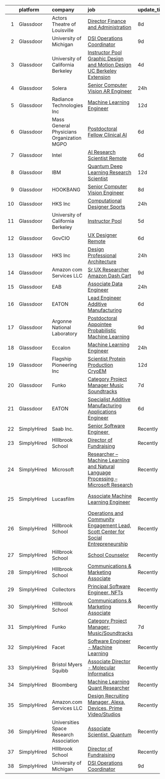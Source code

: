 

|    | platform    | company                                   | job                                                                                                                                                                                                                                                                                                                                     | update_time   | location             |
|---:|:------------|:------------------------------------------|:----------------------------------------------------------------------------------------------------------------------------------------------------------------------------------------------------------------------------------------------------------------------------------------------------------------------------------------|:--------------|:---------------------|
|  1 | Glassdoor   | Actors Theatre of Louisville              | [Director  Finance and Administration](https://www.glassdoor.com/partner/jobListing.htm?pos=111&ao=1136043&s=58&guid=00000181d76acec4b5ab312a76deee00&src=GD_JOB_AD&t=SR&vt=w&ea=1&cs=1_0b578ae6&cb=1657176510615&jobListingId=1007968741199&jrtk=3-0-1g7bmljsog2rb801-1g7bmljt8g4fg800-9d7b15679300fa6b-)                              | 8d            | Louisville, KY       |
|  2 | Glassdoor   | University of Michigan                    | [DSI Operations Coordinator](https://www.glassdoor.com/partner/jobListing.htm?pos=104&ao=1136043&s=58&guid=00000181d76acec4b5ab312a76deee00&src=GD_JOB_AD&t=SR&vt=w&cs=1_3d9c4646&cb=1657176510613&jobListingId=1007966754683&jrtk=3-0-1g7bmljsog2rb801-1g7bmljt8g4fg800-b25ae7436b096d55-)                                             | 9d            | Ann Arbor, MI        |
|  3 | Glassdoor   | University of California Berkeley         | [Instructor Pool Graphic Design and Motion Design UC Berkeley Extension](https://www.glassdoor.com/partner/jobListing.htm?pos=119&ao=1136043&s=58&guid=00000181d76acec4b5ab312a76deee00&src=GD_JOB_AD&t=SR&vt=w&cs=1_61a4c3ef&cb=1657176510617&jobListingId=1007978484355&jrtk=3-0-1g7bmljsog2rb801-1g7bmljt8g4fg800-f40628e4867d1fed-) | 4d            | Berkeley, CA         |
|  4 | Glassdoor   | Solera                                    | [Senior Computer Vision   AR Engineer](https://www.glassdoor.com/partner/jobListing.htm?pos=117&ao=1136043&s=58&guid=00000181d76acec4b5ab312a76deee00&src=GD_JOB_AD&t=SR&vt=w&cs=1_82b329d1&cb=1657176510615&jobListingId=1007987390806&jrtk=3-0-1g7bmljsog2rb801-1g7bmljt8g4fg800-361ff7c4e5cf35db-)                                   | 24h           | Remote               |
|  5 | Glassdoor   | Radiance Technologies Inc                 | [Machine Learning Engineer](https://www.glassdoor.com/partner/jobListing.htm?pos=109&ao=1136043&s=58&guid=00000181d76acec4b5ab312a76deee00&src=GD_JOB_AD&t=SR&vt=w&ea=1&cs=1_cf5f30a8&cb=1657176510614&jobListingId=1007962804062&jrtk=3-0-1g7bmljsog2rb801-1g7bmljt8g4fg800-9adec5675081e53a-)                                         | 12d           | Beavercreek, OH      |
|  6 | Glassdoor   | Mass General Physicians Organization MGPO | [Postdoctoral Fellow  Clinical AI](https://www.glassdoor.com/partner/jobListing.htm?pos=118&ao=1136043&s=58&guid=00000181d76acec4b5ab312a76deee00&src=GD_JOB_AD&t=SR&vt=w&cs=1_d2ad7739&cb=1657176510616&jobListingId=1007973984738&jrtk=3-0-1g7bmljsog2rb801-1g7bmljt8g4fg800-7e1e1b7b41195468-)                                       | 6d            | Boston, MA           |
|  7 | Glassdoor   | Intel                                     | [AI Research Scientist  Remote ](https://www.glassdoor.com/partner/jobListing.htm?pos=105&ao=1136043&s=58&guid=00000181d76acec4b5ab312a76deee00&src=GD_JOB_AD&t=SR&vt=w&cs=1_a08ab915&cb=1657176510613&jobListingId=1007972697909&jrtk=3-0-1g7bmljsog2rb801-1g7bmljt8g4fg800-e6d184d2bbfede32-)                                         | 6d            | Santa Clara, CA      |
|  8 | Glassdoor   | IBM                                       | [Quantum Deep Learning Research Scientist](https://www.glassdoor.com/partner/jobListing.htm?pos=113&ao=1136043&s=58&guid=00000181d76acec4b5ab312a76deee00&src=GD_JOB_AD&t=SR&vt=w&cs=1_7367c68d&cb=1657176510615&jobListingId=1007962844102&jrtk=3-0-1g7bmljsog2rb801-1g7bmljt8g4fg800-dc919cd91790c932-)                               | 12d           | Yorktown Heights, NY |
|  9 | Glassdoor   | HOOKBANG                                  | [Senior Computer Vision Engineer](https://www.glassdoor.com/partner/jobListing.htm?pos=120&ao=1136043&s=58&guid=00000181d76acec4b5ab312a76deee00&src=GD_JOB_AD&t=SR&vt=w&ea=1&cs=1_e7e47f01&cb=1657176510617&jobListingId=1007968819941&jrtk=3-0-1g7bmljsog2rb801-1g7bmljt8g4fg800-3f94f32c855d58e3-)                                   | 8d            | Remote               |
| 10 | Glassdoor   | HKS  Inc                                  | [Computational Designer   Sports](https://www.glassdoor.com/partner/jobListing.htm?pos=103&ao=1136043&s=58&guid=00000181d76acec4b5ab312a76deee00&src=GD_JOB_AD&t=SR&vt=w&cs=1_0c7d72d5&cb=1657176510613&jobListingId=1007987975635&jrtk=3-0-1g7bmljsog2rb801-1g7bmljt8g4fg800-d98b7e78996b43d8-)                                        | 24h           | Los Angeles, CA      |
| 11 | Glassdoor   | University of California Berkeley         | [Instructor Pool](https://www.glassdoor.com/partner/jobListing.htm?pos=115&ao=1136043&s=58&guid=00000181d76acec4b5ab312a76deee00&src=GD_JOB_AD&t=SR&vt=w&cs=1_28ec31c0&cb=1657176510615&jobListingId=1007975971924&jrtk=3-0-1g7bmljsog2rb801-1g7bmljt8g4fg800-97b24cf7dd2ff725-)                                                        | 5d            | San Francisco, CA    |
| 12 | Glassdoor   | GovCIO                                    | [UX Designer  Remote ](https://www.glassdoor.com/partner/jobListing.htm?pos=108&ao=1136043&s=58&guid=00000181d76acec4b5ab312a76deee00&src=GD_JOB_AD&t=SR&vt=w&cs=1_9092194e&cb=1657176510613&jobListingId=1007973829127&jrtk=3-0-1g7bmljsog2rb801-1g7bmljt8g4fg800-3c3a8742c6bc3871-)                                                   | 6d            | Remote               |
| 13 | Glassdoor   | HKS  Inc                                  | [Design Professional   Architecture](https://www.glassdoor.com/partner/jobListing.htm?pos=107&ao=1136043&s=58&guid=00000181d76acec4b5ab312a76deee00&src=GD_JOB_AD&t=SR&vt=w&cs=1_7315a1f8&cb=1657176510613&jobListingId=1007987975531&jrtk=3-0-1g7bmljsog2rb801-1g7bmljt8g4fg800-aa9517ef76fdb3a1-)                                     | 24h           | Los Angeles, CA      |
| 14 | Glassdoor   | Amazon com Services LLC                   | [Sr UX Researcher  Amazon Dash Cart](https://www.glassdoor.com/partner/jobListing.htm?pos=114&ao=1136043&s=58&guid=00000181d76acec4b5ab312a76deee00&src=GD_JOB_AD&t=SR&vt=w&cs=1_dde822b1&cb=1657176510615&jobListingId=1007966747502&jrtk=3-0-1g7bmljsog2rb801-1g7bmljt8g4fg800-f5ad808fa1fa2884-)                                     | 9d            | Hudson, MA           |
| 15 | Glassdoor   | EAB                                       | [Associate Data Engineer](https://www.glassdoor.com/partner/jobListing.htm?pos=101&ao=1136043&s=58&guid=00000181d76acec4b5ab312a76deee00&src=GD_JOB_AD&t=SR&vt=w&cs=1_e115c3f8&cb=1657176510613&jobListingId=1007987430798&jrtk=3-0-1g7bmljsog2rb801-1g7bmljt8g4fg800-65a1060564fdef46-)                                                | 24h           | Remote               |
| 16 | Glassdoor   | EATON                                     | [Lead Engineer   Additive Manufacturing](https://www.glassdoor.com/partner/jobListing.htm?pos=121&ao=1136043&s=58&guid=00000181d76acec4b5ab312a76deee00&src=GD_JOB_AD&t=SR&vt=w&cs=1_bb3b38a7&cb=1657176510617&jobListingId=1007973750941&jrtk=3-0-1g7bmljsog2rb801-1g7bmljt8g4fg800-7255cd79f6523b15-)                                 | 6d            | Southfield, MI       |
| 17 | Glassdoor   | Argonne National Laboratory               | [Postdoctoral Appointee   Probabilistic Machine Learning](https://www.glassdoor.com/partner/jobListing.htm?pos=112&ao=1136043&s=58&guid=00000181d76acec4b5ab312a76deee00&src=GD_JOB_AD&t=SR&vt=w&cs=1_0082e705&cb=1657176510615&jobListingId=1007966429617&jrtk=3-0-1g7bmljsog2rb801-1g7bmljt8g4fg800-9623ad626a7dc6fc-)                | 9d            | Lemont, IL           |
| 18 | Glassdoor   | Eccalon                                   | [Machine Learning Engineer](https://www.glassdoor.com/partner/jobListing.htm?pos=110&ao=1136043&s=58&guid=00000181d76acec4b5ab312a76deee00&src=GD_JOB_AD&t=SR&vt=w&ea=1&cs=1_5966ec26&cb=1657176510615&jobListingId=1007987494120&jrtk=3-0-1g7bmljsog2rb801-1g7bmljt8g4fg800-1be63e6e10b503d5-)                                         | 24h           | Hanover, MD          |
| 19 | Glassdoor   | Flagship Pioneering  Inc                  | [Scientist  Protein Production CryoEM](https://www.glassdoor.com/partner/jobListing.htm?pos=102&ao=1136043&s=58&guid=00000181d76acec4b5ab312a76deee00&src=GD_JOB_AD&t=SR&vt=w&cs=1_25a69929&cb=1657176510613&jobListingId=1007962093730&jrtk=3-0-1g7bmljsog2rb801-1g7bmljt8g4fg800-a83d20365528e29e-)                                   | 12d           | Andover, MA          |
| 20 | Glassdoor   | Funko                                     | [Category Project Manager  Music Soundtracks](https://www.glassdoor.com/partner/jobListing.htm?pos=106&ao=1136043&s=58&guid=00000181d76acec4b5ab312a76deee00&src=GD_JOB_AD&t=SR&vt=w&cs=1_e1cdbbc9&cb=1657176510613&jobListingId=1007971644591&jrtk=3-0-1g7bmljsog2rb801-1g7bmljt8g4fg800-7586e8b6f4749655-)                            | 7d            | Austin, TX           |
| 21 | Glassdoor   | EATON                                     | [Specialist   Additive Manufacturing Applications Engineer](https://www.glassdoor.com/partner/jobListing.htm?pos=116&ao=1136043&s=58&guid=00000181d76acec4b5ab312a76deee00&src=GD_JOB_AD&t=SR&vt=w&cs=1_eb1e19f8&cb=1657176510615&jobListingId=1007973772476&jrtk=3-0-1g7bmljsog2rb801-1g7bmljt8g4fg800-24f9db2ec16f5da2-)              | 6d            | Southfield, MI       |
| 22 | SimplyHired | Saab Inc.                                 | [Senior Software Engineer ﻿](https://www.simplyhired.com/job/XGxxSbi_pQmghBTdNfKG3BCaBxwKkfnYwjhpRjm-rIVPcxLAmzaDCg?q=generative+art)                                                                                                                                                                                                   | Recently      | Remote               |
| 23 | SimplyHired | HIllbrook School                          | [Director of Fundraising](https://www.simplyhired.com/job/ENKUisqEPyXa1cUA81a4-YhdtzebfyE0gA8nVSY6VQ4HA2qzcaOKGg?q=generative+art)                                                                                                                                                                                                      | Recently      | Los Gatos, CA        |
| 24 | SimplyHired | Microsoft                                 | [Researcher – Machine Learning and Natural Language Processing – Microsoft Research](https://www.simplyhired.com/job/vJxfK0yhYKxGvSykXguK-F5wQVbdhZVg7o2gkWgLr5i1shdUySxbzw?q=generative+art)                                                                                                                                           | Recently      | Redmond, WA          |
| 25 | SimplyHired | Lucasfilm                                 | [Associate Machine Learning Engineer](https://www.simplyhired.com/job/XJTtzorP-cvC9W-T4C3Nbsj0BMgIlQp6ZwvKdhPLZqUll3uPYTuIAQ?q=generative+art)                                                                                                                                                                                          | Recently      | San Francisco, CA    |
| 26 | SimplyHired | Hillbrook School                          | [Operations and Community Engagement Lead, Scott Center for Social Entrepreneurship](https://www.simplyhired.com/job/z518zOziTNvDsDnOmLmKPaB8XxVTWZxqEmrmJkwV0aJYN2LKp1iutw?q=generative+art)                                                                                                                                           | Recently      | Los Gatos, CA        |
| 27 | SimplyHired | Hillbrook School                          | [School Counselor](https://www.simplyhired.com/job/39OtEvLZm404P0nJbJkRF5iv9JCQA1933bpJwfPDYUmPQ__Dii-r1g?q=generative+art)                                                                                                                                                                                                             | Recently      | Los Gatos, CA        |
| 28 | SimplyHired | HIllbrook School                          | [Communications & Marketing Associate](https://www.simplyhired.com/job/2MBebvIOj_Hp5gq3FFNayjvwoxn4Pb440_8DT_CXG_1WV2F-P3BN4Q?q=generative+art)                                                                                                                                                                                         | Recently      | Los Gatos, CA        |
| 29 | SimplyHired | Collectors                                | [Principal Software Engineer, NFTs](https://www.simplyhired.com/job/hEcR9YzX31LhT2wjnbH9imB6eB9jQRVa1313fWKIIT1XrLUZEpUlGg?q=generative+art)                                                                                                                                                                                            | Recently      | Santa Ana, CA        |
| 30 | SimplyHired | HIllbrook School                          | [Communications & Marketing Associate](https://www.simplyhired.com/job/2MBebvIOj_Hp5gq3FFNayjvwoxn4Pb440_8DT_CXG_1WV2F-P3BN4Q?q=generative+art)                                                                                                                                                                                         | Recently      | Los Gatos, CA        |
| 31 | SimplyHired | Funko                                     | [Category Project Manager: Music/Soundtracks](https://www.simplyhired.com/job/X_XStjdI8ZahRdQCHLfkODrhUBKQZXKtPuPwUUrCGwvZXJq9bO_Ygw?q=generative+art)                                                                                                                                                                                  | 7d            | Austin, TX           |
| 32 | SimplyHired | Facet                                     | [Software Engineer - Machine Learning](https://www.simplyhired.com/job/rRl7LpYqGiIowLAwzbrNzMgXtXTFbKgtp-z9fo66PKEqX4Q6nYlO_w?q=generative+art)                                                                                                                                                                                         | Recently      | San Francisco, CA    |
| 33 | SimplyHired | Bristol Myers Squibb                      | [Associate Director - Molecular Informatics](https://www.simplyhired.com/job/QtWWkNjz_Cu3ZIEtJ0B9sthqkeZ5MfHKqpcgho2hq4l3uGmX674F0Q?q=generative+art)                                                                                                                                                                                   | Recently      | San Diego, CA        |
| 34 | SimplyHired | Bloomberg                                 | [Machine Learning Quant Researcher](https://www.simplyhired.com/job/VPoBWZeqtsL_I-8lUeUVH-XyL3kFT6mMxT20wo9--CNiv9Uav37p5Q?q=generative+art)                                                                                                                                                                                            | Recently      | New York, NY         |
| 35 | SimplyHired | Amazon.com Services LLC                   | [Design Recruiting Manager, Alexa, Devices, Prime Video/Studios](https://www.simplyhired.com/job/-Gtw-EGYn6ASMVXeDHIrvQUzbTBShfDB6fBehLMVFd5dc-lUbT5ltA?q=generative+art)                                                                                                                                                               | Recently      | Remote               |
| 36 | SimplyHired | Universities Space Research Association   | [Associate Scientist, Quantum](https://www.simplyhired.com/job/A_kNwmPauICIfo5Qu5V7PVE0zdmhMpn6G33lWYk4RtzR6S2AfVqQ5A?q=generative+art)                                                                                                                                                                                                 | Recently      | Mountain View, CA    |
| 37 | SimplyHired | HIllbrook School                          | [Director of Fundraising](https://www.simplyhired.com/job/ENKUisqEPyXa1cUA81a4-YhdtzebfyE0gA8nVSY6VQ4HA2qzcaOKGg?q=generative+art)                                                                                                                                                                                                      | Recently      | Los Gatos, CA        |
| 38 | SimplyHired | University of Michigan                    | [DSI Operations Coordinator](https://www.simplyhired.com/job/IuHKDKuf5O3eE97Er38NcCkUgd_VANAocqoHDl71FnjCdOjb1LDmUg?q=generative+art)                                                                                                                                                                                                   | 9d            | Ann Arbor, MI        |